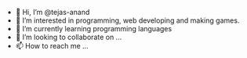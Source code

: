 - 👋 Hi, I’m @tejas-anand
- 👀 I’m interested in programming, web developing and making games.
- 🌱 I’m currently learning programming languages
- 💞️ I’m looking to collaborate on ...
- 📫 How to reach me ...

<!---
tejas-anand/tejas-anand is a ✨ special ✨ repository because its `README.md` (this file) appears on your GitHub profile.
You can click the Preview link to take a look at your changes.
--->
